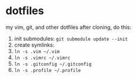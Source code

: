 dotfiles
========

my vim, git, and other dotfiles
after cloning, do this:

1. init submodules: ```git submodule update --init```
2. create symlinks:
 1. ```ln -s .vim ~/.vim```
 2. ```ln -s .vimrc ~/.vimrc```
 3. ```ln -s .gitconfig ~/.gitconfig```
 4. ```ln -s .profile ~/.profile```
